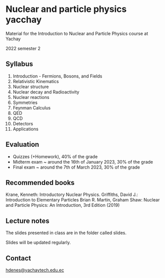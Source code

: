 # Nuclear and particle physics yacchay

Material for the Introduction to Nuclear and Particle Physics course at Yachay

2022 semester 2

## Syllabus

1. Introduction - Fermions, Bosons, and Fields	
2. Relativistic Kinematics 
3. Nuclear structure
4. Nuclear decay and Radioactivity
5. Nuclear reactions
6. Symmetries
7. Feynman Calculus	
8. QED
9. QCD
10. Detectors 
11. Applications

## Evaluation

- Quizzes (+Homework), 40% of the grade
- Midterm exam ~ around the 16th of January 2023, 30% of the grade 
- Final exam ~ around the 7th of March 2023, 30% of the grade

## Recommended books

Krane, Kenneth: Introductory Nuclear Physics.
Griffiths, David J.: Introduction to Elementary Particles
Brian R. Martin, Graham Shaw: Nuclear and Particle Physics: An Introduction, 3rd Edition (2019)

## Lecture notes
The slides presented in class are in the folder called slides.

Slides will be updated regularly.

## Contact
hdenes@yachaytech.edu.ec
